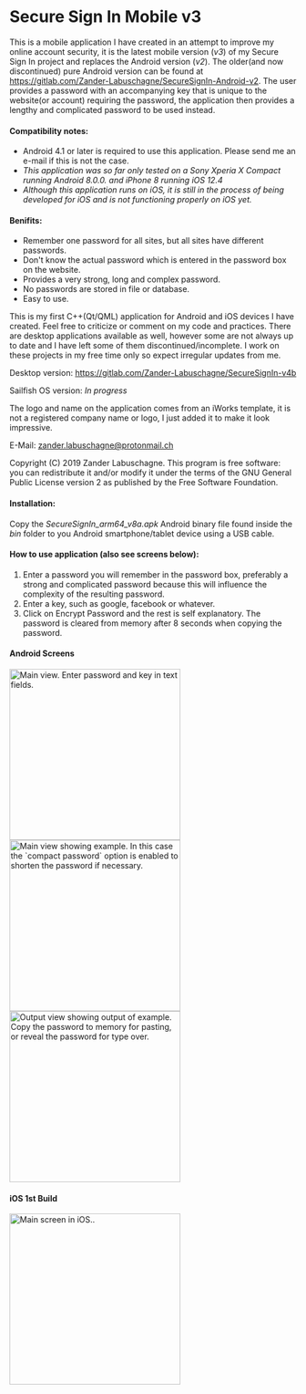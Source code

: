 # Secure Sign In Mobile v3
This is a mobile application I have created in an attempt to improve my online account security, it is the latest mobile version (*v3*) of my Secure Sign In project and replaces the Android version (_v2_). The older(and now discontinued) pure Android version can be found at https://gitlab.com/Zander-Labuschagne/SecureSignIn-Android-v2. The user provides a password with an accompanying key that is unique to the website(or account) requiring the password, the application then provides a lengthy and complicated password to be used instead.

#### Compatibility notes:
  - Android 4.1 or later is required to use this application. Please send me an e-mail if this is not the case.
  - *This application was so far only tested on a Sony Xperia X Compact running Android 8.0.0. and iPhone 8 running iOS 12.4*
  - *Although this application runs on iOS, it is still in the process of being developed for iOS and is not functioning properly on iOS yet.*

#### Benifits:
  - Remember one password for all sites, but all sites have different passwords.
  - Don't know the actual password which is entered in the password box on the website.
  - Provides a very strong, long and complex password.
  - No passwords are stored in file or database.
  - Easy to use.

This is my first C++(Qt/QML) application for Android and iOS devices I have created. Feel free to criticize or comment on my code and practices.
There are desktop applications available as well, however some are not always up to date and I have left some of them discontinued/incomplete. I work on these projects in my free time only so expect irregular updates from me.

Desktop version: https://gitlab.com/Zander-Labuschagne/SecureSignIn-v4b

Sailfish OS version: *In progress*
  
The logo and name on the application comes from an iWorks template, it is not a registered company name or logo, I just added it to make it look impressive.

E-Mail: <zander.labuschagne@protonmail.ch>

Copyright (C) 2019 Zander Labuschagne. This program is free software: you can redistribute it and/or modify it under the terms of the GNU General Public License version 2 as published by the Free Software Foundation.

#### Installation:
Copy the *SecureSignIn_arm64_v8a.apk* Android binary file found inside the *bin* folder to you Android smartphone/tablet device using a USB cable.

#### How to use application (also see screens below):
  1. Enter a password you will remember in the password box, preferably a strong and complicated password because this will influence the complexity of the resulting password.
  2. Enter a key, such as google, facebook or whatever.
  3. Click on Encrypt Password and the rest is self explanatory. The password is cleared from memory after 8 seconds when copying the password.

#### Android Screens
<img src="https://gitlab.com/Zander-Labuschagne/SecureSignIn-Mobile/raw/master/screens/front_end.png" alt="Main view. Enter password and key in text fields." width="300" align="middle"/>
<!--![alt text](https://gitlab.com/Zander-Labuschagne/SecureSignIn-Mobile/raw/master/screens/front_end.png =720x "Main view. Enter password and key in text fields.")-->
<img src="https://gitlab.com/Zander-Labuschagne/SecureSignIn-Mobile/raw/master/screens/front_end_compact.png" alt="Main view showing example. In this case the `compact password` option is enabled to shorten the password if necessary." width="300" align="middle"/>
<!--![alt text](https://gitlab.com/Zander-Labuschagne/SecureSignIn-Mobile/raw/master/screens/front_end_compact.png "Main view showing example. In this case the `compact password` option is enabled to shorten the password if necessary.")-->
<img src="https://gitlab.com/Zander-Labuschagne/SecureSignIn-Mobile/raw/master/screens/output_view.png" alt="Output view showing output of example. Copy the password to memory for pasting, or reveal the password for type over." width="300" align="middle"/>
<!--![alt text](https://gitlab.com/Zander-Labuschagne/SecureSignIn-Mobile/raw/master/screens/output_view.png "Output view showing output of example. Copy the password to memory for pasting, or reveal the password for type over.")-->

#### iOS 1st Build
<img src="https://gitlab.com/Zander-Labuschagne/SecureSignIn-Mobile/raw/master/screens/ios_1st_build.png" alt="Main screen in iOS.." width="300" align="middle"/>
